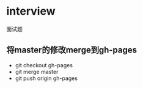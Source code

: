 interview
=========

面试题


## 将master的修改merge到gh-pages

* git checkout gh-pages
* git merge master
* git push origin gh-pages
